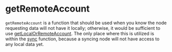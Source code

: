 # getRemoteAccount

`getRemoteAccount` is a function that should be used when you know the node requesting data will not have it locally; otherwise, it would be sufficient to use [getLocalOrRemoteAccount](./getLocalOrRemoteAccount). The only place where this is utilized is within the [sync](./setup/sync) function, because a syncing node will not have access to any local data yet.
